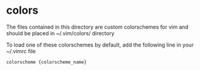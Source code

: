 # colors

The files contained in this directory are custom colorschemes for vim and should be placed in ~/.vim/colors/ directory

To load one of these colorschemes by default, add the following line in your ~/.vimrc file
```
colorscheme {colorscheme_name}
```
